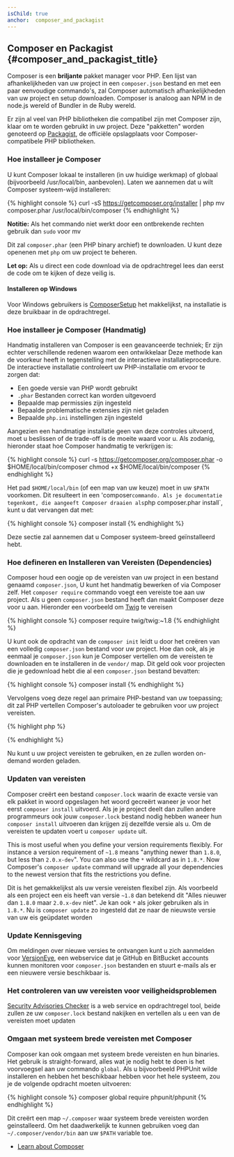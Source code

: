 ```yaml
---
isChild: true
anchor:  composer_and_packagist
---
```


## Composer en Packagist {#composer_and_packagist_title}

Composer is een **briljante** pakket manager voor PHP. Een lijst van afhankelijkheden van uw project in een `composer.json` bestand en met een paar eenvoudige commando's, zal Composer automatisch afhankelijkheden van uw project en setup downloaden. Composer is analoog aan NPM in de node.js wereld of Bundler in de Ruby wereld.

Er zijn al veel van PHP bibliotheken die compatibel zijn met Composer zijn, klaar om te worden gebruikt in uw project. Deze
"pakketten" worden genoteerd op [Packagist], de officiële opslagplaats voor Composer-compatibele PHP bibliotheken.

### Hoe installeer je Composer

U kunt Composer lokaal te installeren (in uw huidige werkmap) of globaal (bijvoorbeeld /usr/local/bin, aanbevolen).
Laten we aannemen dat u wilt Composer systeem-wijd installeren:

{% highlight console %}
curl -sS https://getcomposer.org/installer | php
mv composer.phar /usr/local/bin/composer
{% endhighlight %}

<strong>Notitie:</strong> Als het commando niet werkt door een ontbrekende rechten gebruik dan `sudo` voor mv

Dit zal `composer.phar` (een PHP binary archief) te downloaden. U kunt deze openenen met `php` om uw project te beheren.

<strong>Let op:</strong> Als u direct een code download via de opdrachtregel lees dan eerst de code om te kijken of deze veilig is.

#### Installeren op Windows

Voor Windows gebruikers is [ComposerSetup] het makkelijkst, na installatie is deze bruikbaar in de opdrachtregel.

### Hoe installeer je Composer (Handmatig)

Handmatig installeren van Composer is een geavanceerde techniek; Er zijn echter verschillende redenen waarom een ontwikkelaar Deze methode kan de voorkeur heeft in tegenstelling met de interactieve installatieprocedure. De interactieve installatie controleert uw PHP-installatie om ervoor te zorgen dat:

- Een goede versie van PHP wordt gebruikt
- `.phar` Bestanden correct kan worden uitgevoerd
- Bepaalde map permissies zijn ingesteld
- Bepaalde problematische extensies zijn niet geladen
- Bepaalde `php.ini` instellingen zijn ingesteld

Aangezien een handmatige installatie geen van deze controles uitvoerd, moet u beslissen of de trade-off is de moeite waard voor u. Als zodanig, hieronder staat hoe Composer handmatig te verkrijgen is:

{% highlight console %}
curl -s https://getcomposer.org/composer.phar -o $HOME/local/bin/composer
chmod +x $HOME/local/bin/composer
{% endhighlight %}

Het pad `$HOME/local/bin` (of een map van uw keuze) moet in uw `$PATH` voorkomen. Dit resulteert in een 'composer` commando.
Als je documentatie tegenkomt, die aangeeft Composer draaien als `php composer.phar install`, kunt u dat vervangen dat met:

{% highlight console %}
composer install
{% endhighlight %}

Deze sectie zal aannemen dat u Composer systeem-breed geïnstalleerd hebt.

### Hoe defineren en Installeren van Vereisten (Dependencies)

Composer houd een oogje op de vereisten van uw project in een bestand genaamd `composer.json`, U kunt het handmatig bewerken of via Composer zelf. Het `composer require` commando voegt een vereiste toe aan uw project.
Als u geen `composer.json` bestand heeft dan maakt Composer deze voor u aan.
Hieronder een voorbeeld om [Twig] te vereisen

{% highlight console %}
composer require twig/twig:~1.8
{% endhighlight %}

U kunt ook de opdracht van de `composer init` leidt u door het creëren van een volledig `composer.json` bestand voor uw project. Hoe dan ook, als je eenmaal je `composer.json` kun je Composer vertellen om de vereisten te downloaden en te installeren in de `vendor/` map. Dit geld ook voor projecten die je gedownload hebt die al een `composer.json` bestand bevatten:

{% highlight console %}
composer install
{% endhighlight %}

Vervolgens voeg deze regel aan primaire PHP-bestand van uw toepassing; dit zal PHP vertellen Composer's autoloader te gebruiken voor uw project vereisten.

{% highlight php %}
<?php
require 'vendor/autoload.php';
?>
{% endhighlight %}

Nu kunt u uw project vereisten te gebruiken, en ze zullen worden on-demand worden geladen.

### Updaten van vereisten

Composer creërt een bestand `composer.lock` waarin de exacte versie van elk pakket in woord opgeslagen het woord gecreërt waneer je voor het eerst `composer install` uitvoerd. Als je je project deelt dan zullen andere programmeurs ook jouw `composer.lock` bestand nodig hebben waneer hun `composer install` uitvoeren dan krijgen zij dezelfde versie als u. Om de vereisten te updaten voert u `composer update` uit.

This is most useful when you define your version requirements flexibly. For instance a version 
requirement of `~1.8` means "anything newer than `1.8.0`, but less than `2.0.x-dev`". You can also use 
the `*` wildcard as in `1.8.*`. Now Composer's `composer update` command will upgrade all your
dependencies to the newest version that fits the restrictions you define.

Dit is het gemakkelijkst als uw versie vereisten flexibel zijn. Als voorbeeld als een project een eis heeft van versie `~1.8` dan betekend dit "Alles nieuwer dan `1.8.0` maar `2.0.x-dev` niet". Je kan ook `*` als joker gebruiken als in `1.8.*`. Nu is `composer update` zo ingesteld dat ze naar de nieuwste versie van uw eis geüpdatet worden

### Update Kennisgeving

Om meldingen over nieuwe versies te ontvangen kunt u zich aanmelden voor [VersionEye], een webservice dat je GitHub en BitBucket accounts kunnen monitoren voor `composer.json` bestanden en stuurt e-mails als er een nieuwere versie beschikbaar is.

### Het controleren van uw vereisten voor veiligheidsproblemen

[Security Advisories Checker] is a web service en opdrachtregel tool, beide zullen ze uw `composer.lock` bestand nakijken en vertellen als u een van de vereisten moet updaten

### Omgaan met systeem brede vereisten met Composer

Composer kan ook omgaan met systeem brede vereisten en hun binaries. Het gebruik is straight-forward, alles wat je nodig hebt te doen is het voorvoegsel aan uw commando `global`. 
Als u bijvoorbeeld PHPUnit wilde installeren en hebben het beschikbaar hebben voor het hele systeem, zou je de volgende opdracht moeten uitvoeren:

{% highlight console %}
composer global require phpunit/phpunit
{% endhighlight %}

Dit creërt een map `~/.composer` waar systeem brede vereisten worden geinstalleerd. Om het daadwerkelijk te kunnen gebruiken voeg dan `~/.composer/vendor/bin` aan uw `$PATH` variable toe.

* [Learn about Composer]

[Packagist]: http://packagist.org/
[Twig]: http://twig.sensiolabs.org
[VersionEye]: https://www.versioneye.com/
[Security Advisories Checker]: https://security.sensiolabs.org/
[Learn about Composer]: http://getcomposer.org/doc/00-intro.md
[ComposerSetup]: https://getcomposer.org/Composer-Setup.exe
